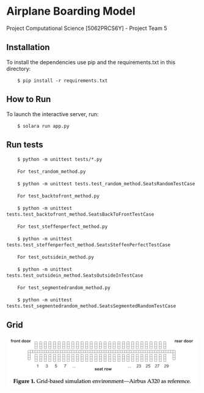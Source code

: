 # Airplane Boarding Model
 Project Computational Science [5062PRCS6Y] - Project Team 5

## Installation

To install the dependencies use pip and the requirements.txt in this directory:

```
    $ pip install -r requirements.txt
```

## How to Run

To launch the interactive server, run:

```
    $ solara run app.py
```

## Run tests

```
    $ python -m unittest tests/*.py

    For test_random_method.py

    $ python -m unittest tests.test_random_method.SeatsRandomTestCase 

    For test_backtofront_method.py

    $ python -m unittest tests.test_backtofront_method.SeatsBackToFrontTestCase

    For test_steffenperfect_method.py

    $ python -m unittest tests.test_steffenperfect_method.SeatsSteffenPerfectTestCase

    For test_outsidein_method.py

    $ python -m unittest tests.test_outsidein_method.SeatsOutsideInTestCase

    For test_segmentedrandom_method.py

    $ python -m unittest tests.test_segmentedrandom_method.SeatsSegmentedRandomTestCase

```

## Grid

![Grid-based simulation environment - Airbus A320 as reference](Grid-based%20simulation%20environment%20-%20Airbus%20A320%20as%20reference.png)